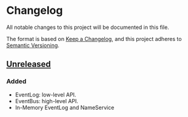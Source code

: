 # Changelog

All notable changes to this project will be documented in this file.

The format is based on [Keep a Changelog](https://keepachangelog.com/en/1.0.0/),
and this project adheres to [Semantic Versioning](https://semver.org/spec/v2.0.0.html).

## [Unreleased]

### Added

- EventLog: low-level API.
- EventBus: high-level API.
- In-Memory EventLog and NameService

[Unreleased]: https://github.com/linkall-labs/vanus/client/tree/main

